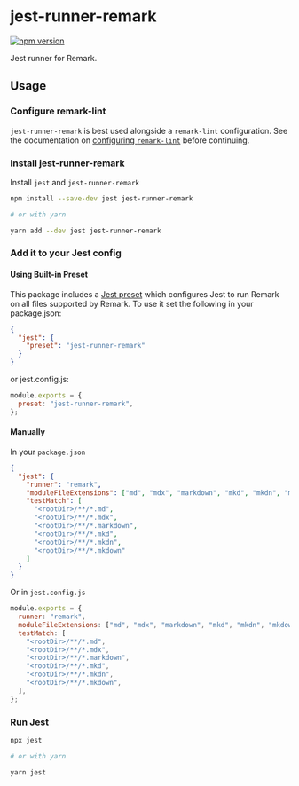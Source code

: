 # jest-runner-remark

[![npm version](https://badge.fury.io/js/jest-runner-remark.svg)](https://badge.fury.io/js/jest-runner-remark)

Jest runner for Remark.

## Usage

### Configure remark-lint

`jest-runner-remark` is best used alongside a `remark-lint` configuration. See the documentation on [configuring `remark-lint`](https://github.com/remarkjs/remark-lint#configuring-remark-lint) before continuing.

### Install jest-runner-remark

Install `jest` and `jest-runner-remark`

```bash
npm install --save-dev jest jest-runner-remark

# or with yarn

yarn add --dev jest jest-runner-remark
```

### Add it to your Jest config

#### Using Built-in Preset

This package includes a [Jest preset](https://jestjs.io/docs/en/configuration#preset-string) which configures Jest to run Remark on all files supported by Remark. To use it set the following in your package.json:

```json
{
  "jest": {
    "preset": "jest-runner-remark"
  }
}
```

or jest.config.js:

```js
module.exports = {
  preset: "jest-runner-remark",
};
```

#### Manually

In your `package.json`

```json
{
  "jest": {
    "runner": "remark",
    "moduleFileExtensions": ["md", "mdx", "markdown", "mkd", "mkdn", "mkdown"],
    "testMatch": [
      "<rootDir>/**/*.md",
      "<rootDir>/**/*.mdx",
      "<rootDir>/**/*.markdown",
      "<rootDir>/**/*.mkd",
      "<rootDir>/**/*.mkdn",
      "<rootDir>/**/*.mkdown"
    ]
  }
}
```

Or in `jest.config.js`

```js
module.exports = {
  runner: "remark",
  moduleFileExtensions: ["md", "mdx", "markdown", "mkd", "mkdn", "mkdown"],
  testMatch: [
    "<rootDir>/**/*.md",
    "<rootDir>/**/*.mdx",
    "<rootDir>/**/*.markdown",
    "<rootDir>/**/*.mkd",
    "<rootDir>/**/*.mkdn",
    "<rootDir>/**/*.mkdown",
  ],
};
```

### Run Jest

```bash
npx jest

# or with yarn

yarn jest
```
